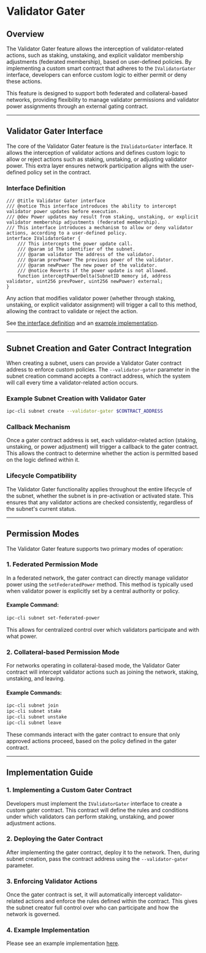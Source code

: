 # Validator Gater

## Overview

The Validator Gater feature allows the interception of validator-related actions, such as staking, unstaking, and explicit validator membership adjustments (federated membership), based on user-defined policies. By implementing a custom smart contract that adheres to the `IValidatorGater` interface, developers can enforce custom logic to either permit or deny these actions.

This feature is designed to support both federated and collateral-based networks, providing flexibility to manage validator permissions and validator power assignments through an external gating contract.

---

## Validator Gater Interface

The core of the Validator Gater feature is the `IValidatorGater` interface. It allows the interception of validator actions and defines custom logic to allow or reject actions such as staking, unstaking, or adjusting validator power. This extra layer ensures network participation aligns with the user-defined policy set in the contract.

### Interface Definition

```solidity
/// @title Validator Gater interface
/// @notice This interface introduces the ability to intercept validator power updates before execution.
/// @dev Power updates may result from staking, unstaking, or explicit validator membership adjustments (federated membership).
/// This interface introduces a mechanism to allow or deny validator actions, according to a user-defined policy.
interface IValidatorGater {
    /// This intercepts the power update call.
    /// @param id The identifier of the subnet.
    /// @param validator The address of the validator.
    /// @param prevPower The previous power of the validator.
    /// @param newPower The new power of the validator.
    /// @notice Reverts if the power update is not allowed.
    function interceptPowerDelta(SubnetID memory id, address validator, uint256 prevPower, uint256 newPower) external;
}
```

Any action that modifies validator power (whether through staking, unstaking, or explicit validator assignment) will trigger a call to this method, allowing the contract to validate or reject the action.

See [the interface definition](../../contracts/contracts/interfaces/IValidatorGater.sol) and an [example implementation](../../contracts/contracts/examples/SubnetValidatorGater.sol).

---

## Subnet Creation and Gater Contract Integration

When creating a subnet, users can provide a Validator Gater contract address to enforce custom policies. The `--validator-gater` parameter in the subnet creation command accepts a contract address, which the system will call every time a validator-related action occurs.

### Example Subnet Creation with Validator Gater

```bash
ipc-cli subnet create --validator-gater $CONTRACT_ADDRESS
```

### Callback Mechanism

Once a gater contract address is set, each validator-related action (staking, unstaking, or power adjustment) will trigger a callback to the gater contract. This allows the contract to determine whether the action is permitted based on the logic defined within it.

### Lifecycle Compatibility

The Validator Gater functionality applies throughout the entire lifecycle of the subnet, whether the subnet is in pre-activation or activated state. This ensures that any validator actions are checked consistently, regardless of the subnet's current status.

---

## Permission Modes

The Validator Gater feature supports two primary modes of operation:

### 1. Federated Permission Mode

In a federated network, the gater contract can directly manage validator power using the `setFederatedPower` method. This method is typically used when validator power is explicitly set by a central authority or policy.

#### Example Command:

```bash
ipc-cli subnet set-federated-power
```

This allows for centralized control over which validators participate and with what power.

### 2. Collateral-based Permission Mode

For networks operating in collateral-based mode, the Validator Gater contract will intercept validator actions such as joining the network, staking, unstaking, and leaving.

#### Example Commands:

```bash
ipc-cli subnet join
ipc-cli subnet stake
ipc-cli subnet unstake
ipc-cli subnet leave
```

These commands interact with the gater contract to ensure that only approved actions proceed, based on the policy defined in the gater contract.

---

## Implementation Guide

### 1. Implementing a Custom Gater Contract

Developers must implement the `IValidatorGater` interface to create a custom gater contract. This contract will define the rules and conditions under which validators can perform staking, unstaking, and power adjustment actions.

### 2. Deploying the Gater Contract

After implementing the gater contract, deploy it to the network. Then, during subnet creation, pass the contract address using the `--validator-gater` parameter.

### 3. Enforcing Validator Actions

Once the gater contract is set, it will automatically intercept validator-related actions and enforce the rules defined within the contract. This gives the subnet creator full control over who can participate and how the network is governed.

### 4. Example Implementation

Please see an example implementation [here]().
